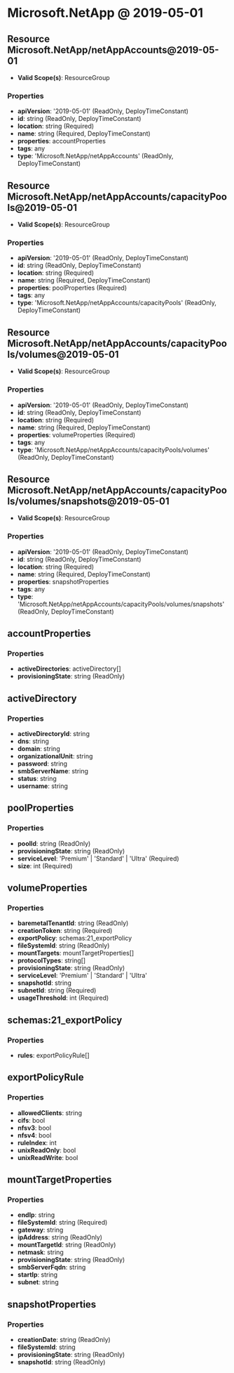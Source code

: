 # Microsoft.NetApp @ 2019-05-01

## Resource Microsoft.NetApp/netAppAccounts@2019-05-01
* **Valid Scope(s)**: ResourceGroup
### Properties
* **apiVersion**: '2019-05-01' (ReadOnly, DeployTimeConstant)
* **id**: string (ReadOnly, DeployTimeConstant)
* **location**: string (Required)
* **name**: string (Required, DeployTimeConstant)
* **properties**: accountProperties
* **tags**: any
* **type**: 'Microsoft.NetApp/netAppAccounts' (ReadOnly, DeployTimeConstant)

## Resource Microsoft.NetApp/netAppAccounts/capacityPools@2019-05-01
* **Valid Scope(s)**: ResourceGroup
### Properties
* **apiVersion**: '2019-05-01' (ReadOnly, DeployTimeConstant)
* **id**: string (ReadOnly, DeployTimeConstant)
* **location**: string (Required)
* **name**: string (Required, DeployTimeConstant)
* **properties**: poolProperties (Required)
* **tags**: any
* **type**: 'Microsoft.NetApp/netAppAccounts/capacityPools' (ReadOnly, DeployTimeConstant)

## Resource Microsoft.NetApp/netAppAccounts/capacityPools/volumes@2019-05-01
* **Valid Scope(s)**: ResourceGroup
### Properties
* **apiVersion**: '2019-05-01' (ReadOnly, DeployTimeConstant)
* **id**: string (ReadOnly, DeployTimeConstant)
* **location**: string (Required)
* **name**: string (Required, DeployTimeConstant)
* **properties**: volumeProperties (Required)
* **tags**: any
* **type**: 'Microsoft.NetApp/netAppAccounts/capacityPools/volumes' (ReadOnly, DeployTimeConstant)

## Resource Microsoft.NetApp/netAppAccounts/capacityPools/volumes/snapshots@2019-05-01
* **Valid Scope(s)**: ResourceGroup
### Properties
* **apiVersion**: '2019-05-01' (ReadOnly, DeployTimeConstant)
* **id**: string (ReadOnly, DeployTimeConstant)
* **location**: string (Required)
* **name**: string (Required, DeployTimeConstant)
* **properties**: snapshotProperties
* **tags**: any
* **type**: 'Microsoft.NetApp/netAppAccounts/capacityPools/volumes/snapshots' (ReadOnly, DeployTimeConstant)

## accountProperties
### Properties
* **activeDirectories**: activeDirectory[]
* **provisioningState**: string (ReadOnly)

## activeDirectory
### Properties
* **activeDirectoryId**: string
* **dns**: string
* **domain**: string
* **organizationalUnit**: string
* **password**: string
* **smbServerName**: string
* **status**: string
* **username**: string

## poolProperties
### Properties
* **poolId**: string (ReadOnly)
* **provisioningState**: string (ReadOnly)
* **serviceLevel**: 'Premium' | 'Standard' | 'Ultra' (Required)
* **size**: int (Required)

## volumeProperties
### Properties
* **baremetalTenantId**: string (ReadOnly)
* **creationToken**: string (Required)
* **exportPolicy**: schemas:21_exportPolicy
* **fileSystemId**: string (ReadOnly)
* **mountTargets**: mountTargetProperties[]
* **protocolTypes**: string[]
* **provisioningState**: string (ReadOnly)
* **serviceLevel**: 'Premium' | 'Standard' | 'Ultra'
* **snapshotId**: string
* **subnetId**: string (Required)
* **usageThreshold**: int (Required)

## schemas:21_exportPolicy
### Properties
* **rules**: exportPolicyRule[]

## exportPolicyRule
### Properties
* **allowedClients**: string
* **cifs**: bool
* **nfsv3**: bool
* **nfsv4**: bool
* **ruleIndex**: int
* **unixReadOnly**: bool
* **unixReadWrite**: bool

## mountTargetProperties
### Properties
* **endIp**: string
* **fileSystemId**: string (Required)
* **gateway**: string
* **ipAddress**: string (ReadOnly)
* **mountTargetId**: string (ReadOnly)
* **netmask**: string
* **provisioningState**: string (ReadOnly)
* **smbServerFqdn**: string
* **startIp**: string
* **subnet**: string

## snapshotProperties
### Properties
* **creationDate**: string (ReadOnly)
* **fileSystemId**: string
* **provisioningState**: string (ReadOnly)
* **snapshotId**: string (ReadOnly)

